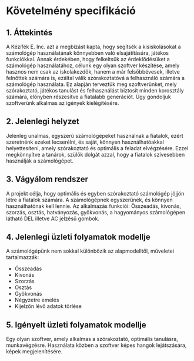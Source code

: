 # Követelmény specifikáció
## 1. Áttekintés

A Kézifék E. Inc. azt a megbízást kapta, hogy segítsék a kisiskolásokat a számológép használatának könnyebben való elsajátítására, játékos funkciókkal.
Annak érdekében, hogy felkeltsük az érdeklődésüket a számológép használatához, célunk egy olyan szoftver készítése, amely hasznos nem csak az iskolakezdők, hanem
a már felsőbbévesek, illetve felnőttek számára is, ezáltal válik szórakoztatóvá a felhasználó számára a számológép használata. Ez alapján terveztük meg szoftverünket,
mely szórakoztató, játékos tanulást és felhasználást biztosít minden korosztály számára, előnyben részesítve a fiatalabb generációt. Úgy gondoljuk szoftverünk 
alkalmas az igények kielégítésére.

## 2. Jelenlegi helyzet

Jelenleg unalmas, egyszerű számológépeket használnak a fiatalok, ezért szeretnénk ezeket lecserélni, és saját, könnyen használhatóakkal helyettesíteni, amely
szórakoztató és optimális a feladat elvégzésére. Ezzel megkönnyítve a tanárok, szülők dolgát azzal, hogy a fiatalok szívesebben használják a számológépet.

## 3. Vágyálom rendszer

A projekt célja, hogy optimális és egyben szórakoztató számológép jöjjön létre a fiatalok számára. A számológépnek egyszerűnek, és könnyen használhatónak kell
lennie. Az alkalmazás funkciói: Összeadás, kivonás, szorzás, osztás, hatványozás, gyökvonás, a hagyományos számológépen látható DEL illetve AC jelzésű gombok.

## 4. Jelenlegi üzleti folyamatok modellje

A számológépünk nem sokkal különbözik az alapmodelltől, műveletei tartalmazzák:

-   Összeadás
-   Kivonás
-   Szorzás
-   Osztás
-   Gyökvonás
-   Négyzetre emelés
- 	Kijelzőn lévő adatok törlése

## 5. Igényelt üzleti folyamatok modellje

Egy olyan szoftver, amely alkalmas a szórakoztató, optimális tanulásra, munkavégzésre. Használata közben a szoftver képes hangok lejátszására, képek
megjelenítésére.
